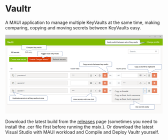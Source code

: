 # Vaultr
A MAUI application to manage multiple KeyVaults at the same time, making comparing, copying and moving secrets between KeyVaults easy.

![Vaultr](readme.png)

Download the latest build from the [releases](https://github.com/ThomasBleijendaal/Vaultr/releases) page (sometimes you need to install the .cer file first before running the msix.). 
Or download the latest Visual Studio with MAUI workload and Compile and Deploy Vaultr yourself. 
